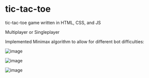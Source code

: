 # tic-tac-toe

tic-tac-toe game written in HTML, CSS, and JS

Multiplayer or Singleplayer

Implemented Minimax algorithm to allow for different bot difficulties: 

![image](https://user-images.githubusercontent.com/109928703/206925337-69a85dd5-20fb-436a-a62e-7be6712adf34.png)

![image](https://user-images.githubusercontent.com/109928703/206925344-8d22da2e-8056-4dcc-9213-562aa3db1530.png)

![image](https://user-images.githubusercontent.com/109928703/206925388-b425845e-bce5-4354-bfbf-a7b1c8cab6d7.png)
